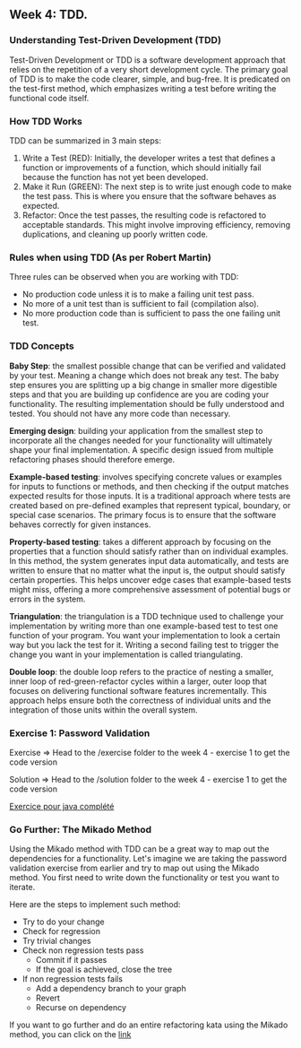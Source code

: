 ## Week 4: TDD.

### Understanding Test-Driven Development (TDD)

Test-Driven Development or TDD is a software development approach that relies on the repetition of a very short development cycle. The primary goal of TDD is to make the code clearer, simple, and bug-free. It is predicated on the test-first method, which emphasizes writing a test before writing the functional code itself.

### How TDD Works

TDD can be summarized in 3 main steps:
1) Write a Test (RED): Initially, the developer writes a test that defines a function or improvements of a function, which should initially fail because the function has not yet been developed.
2) Make it Run (GREEN): The next step is to write just enough code to make the test pass. This is where you ensure that the software behaves as expected.
3) Refactor: Once the test passes, the resulting code is refactored to acceptable standards. This might involve improving efficiency, removing duplications, and cleaning up poorly written code.

### Rules when using TDD (As per Robert Martin)

Three rules can be observed when you are working with TDD:
- No production code unless it is to make a failing unit test pass.
- No more of a unit test than is sufficient to fail (compilation also).
- No more production code than is sufficient to pass the one failing unit test.

### TDD Concepts

**Baby  Step**: the smallest possible change that can be verified and validated by your test. Meaning a change which does not break any test. The baby step ensures you are splitting up a big change in smaller more digestible steps and that you are building up confidence are you are coding your functionality. The resulting implementation should be fully understood and tested. You should not have any more code than necessary.

**Emerging design**: building your application from the smallest step to incorporate all the changes needed for your functionality will ultimately shape your final implementation. A specific design issued from multiple refactoring phases should therefore emerge.

**Example-based testing**: involves specifying concrete values or examples for inputs to functions or methods, and then checking if the output matches expected results for those inputs. It is a traditional approach where tests are created based on pre-defined examples that represent typical, boundary, or special case scenarios. The primary focus is to ensure that the software behaves correctly for given instances.

**Property-based testing**: takes a different approach by focusing on the properties that a function should satisfy rather than on individual examples. In this method, the system generates input data automatically, and tests are written to ensure that no matter what the input is, the output should satisfy certain properties. This helps uncover edge cases that example-based tests might miss, offering a more comprehensive assessment of potential bugs or errors in the system.

**Triangulation**: the triangulation is a TDD technique used to challenge your implementation by writing more than one example-based test to test one function of your program. You want your implementation to look a certain way but you lack the test for it. Writing a second failing test to trigger the change you want in your implementation is called triangulating.

**Double loop**: the double loop refers to the practice of nesting a smaller, inner loop of red-green-refactor cycles within a larger, outer loop that focuses on delivering functional software features incrementally. This approach helps ensure both the correctness of individual units and the integration of those units within the overall system.

### Exercise 1: Password Validation

Exercise => Head to the /exercise folder to the week 4 - exercise 1 to get the code version

Solution => Head to the /solution folder to the week 4 - exercise 1 to get the code version

[Exercice pour java complété](../../exercise/java/week04-tdd)

### Go Further: The Mikado Method

Using the Mikado method with TDD can be a great way to map out the dependencies for a functionality. Let's imagine we are taking the password validation exercise from earlier and try to map out using the Mikado method. You first need to write down the functionality or test you want to iterate.

Here are the steps to implement such method:

- Try to do your change
- Check for regression
- Try trivial changes
- Check non regression tests pass
    - Commit if it passes
    - If the goal is achieved, close the tree
- If non regression tests fails
    - Add a dependency branch to your graph
    - Revert
    - Recurse on dependency

If you want to go further and do an entire refactoring kata using the Mikado method, you can click on the [link](https://yoan-thirion.gitbook.io/knowledge-base/software-craftsmanship/code-katas/mikado-method/mikado-kata)
